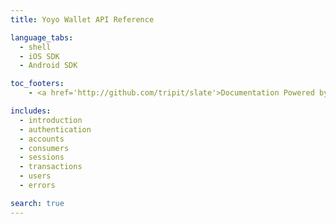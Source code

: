 ```yaml
---
title: Yoyo Wallet API Reference

language_tabs:
  - shell
  - iOS SDK
  - Android SDK

toc_footers:
    - <a href='http://github.com/tripit/slate'>Documentation Powered by Slate</a>

includes:
  - introduction
  - authentication
  - accounts
  - consumers
  - sessions
  - transactions
  - users
  - errors

search: true
---
```




